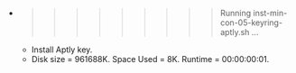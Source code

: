 * >>>>>>>>> Running inst-min-con-05-keyring-aptly.sh ...
  * Install Aptly key.
  * Disk size = 961688K. Space Used = 8K. Runtime = 00:00:00:01.
